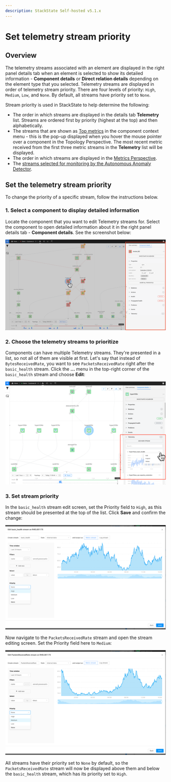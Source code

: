 ```yaml
---
description: StackState Self-hosted v5.1.x 
---
```


# Set telemetry stream priority

## Overview

The telemetry streams associated with an element are displayed in the right panel details tab when an element is selected to show its detailed information - **Component details** or **Direct relation details** depending on the element type that you selected. Telemetry streams are displayed in order of telemetry stream priority. There are four levels of priority: `High`, `Medium`, `Low`, and `None`. By default, all streams have priority set to `None`. 

Stream priority is used in StackState to help determine the following:

* The order in which streams are displayed in the details tab **Telemetry** list. Streams are ordered first by priority (highest at the top) and then alphabetically.
* The streams that are shown as [Top metrics](/use/metrics/top-metrics.md) in the component context menu - this is the pop-up displayed when you hover the mouse pointer over a component in the Topology Perspective. The most recent metric received from the first three metric streams in the **Telemetry** list will be displayed.
* The order in which streams are displayed in the [Metrics Perspective](/use/stackstate-ui/perspectives/metrics-perspective.md).
* The [streams selected for monitoring by the Autonomous Anomaly Detector](/stackpacks/add-ons/aad.md#how-are-metric-streams-selected).

## Set the telemetry stream priority

To change the priority of a specific stream, follow the instructions below.

### 1. Select a component to display detailed information

Locate the component that you want to edit Telemetry streams for. Select the component to open detailed information about it in the right panel details tab - **Component details**. See the screenshot below:

![Detailed component information](../../.gitbook/assets/v51_component_details.png)

### 2. Choose the telemetry streams to prioritize

Components can have multiple Telemetry streams. They're presented in a list, so not all of them are visible at first. Let's say that instead of `BytesReceivedRate`, you want to see `PacketsReceivedRate` right after the `basic_health` stream. Click the **...** menu in the top-right corner of the `basic_health` stream and choose **Edit**:

![Edit telemetry stream](../../.gitbook/assets/v51_telstream_edit.png)

### 3. Set stream priority

In the `basic_health` stream edit screen, set the Priority field to `High`, as this stream should be presented at the top of the list. Click **Save** and confirm the change:

![Edit basic\_health](../../.gitbook/assets/v51_edit_basic_health.png)

Now navigate to the `PacketsReceivedRate` stream and open the stream editing screen. Set the Priority field here to `Medium`:

![Edit packetsReceiveRate](../../.gitbook/assets/v51_edit_medium.png)

All streams have their priority set to `None` by default, so the `PacketsReceivedRate` stream will now be displayed above them and below the `basic_health` stream, which has its priority set to `High`.

